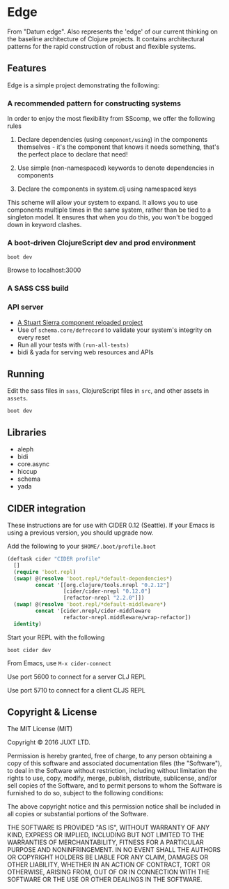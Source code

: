 # Edge

From "Datum edge". Also represents the 'edge' of our current thinking
on the baseline architecture of Clojure projects. It contains
architectural patterns for the rapid construction of robust and
flexible systems.

## Features

Edge is a simple project demonstrating the following:

### A recommended pattern for constructing systems

In order to enjoy the most flexibility from SScomp, we offer the following rules

1. Declare dependencies (using `component/using`) in the components
   themselves - it's the component that knows it needs something,
   that's the perfect place to declare that need!

1. Use simple (non-namespaced) keywords to denote dependencies in components

1. Declare the components in system.clj using namespaced keys

This scheme will allow your system to expand. It allows you to use
components multiple times in the same system, rather than be tied to a
singleton model. It ensures that when you do this, you won't be bogged
down in keyword clashes.

### A boot-driven ClojureScript dev and prod environment

```
boot dev
```

Browse to localhost:3000

### A SASS CSS build

### API server

- [A Stuart Sierra component reloaded project](https://github.com/stuartsierra/component)
- Use of `schema.core/defrecord` to validate your system's integrity on every reset
- Run all your tests with `(run-all-tests)`
- bidi & yada for serving web resources and APIs

## Running

Edit the sass files in `sass`, ClojureScript files in `src`, and other
assets in `assets`.

```
boot dev
```

## Libraries

- aleph
- bidi
- core.async
- hiccup
- schema
- yada

## CIDER integration

These instructions are for use with CIDER 0.12 (Seattle). If your
Emacs is using a previous version, you should upgrade now.

Add the following to your `$HOME/.boot/profile.boot`

```clojure
(deftask cider "CIDER profile"
  []
  (require 'boot.repl)
  (swap! @(resolve 'boot.repl/*default-dependencies*)
         concat '[[org.clojure/tools.nrepl "0.2.12"]
                  [cider/cider-nrepl "0.12.0"]
                  [refactor-nrepl "2.2.0"]])
  (swap! @(resolve 'boot.repl/*default-middleware*)
         concat '[cider.nrepl/cider-middleware
                  refactor-nrepl.middleware/wrap-refactor])
  identity)
```

Start your REPL with the following

```
boot cider dev
```

From Emacs, use `M-x cider-connect`

Use port 5600 to connect for a server CLJ REPL

Use port 5710 to connect for a client CLJS REPL


## Copyright & License

The MIT License (MIT)

Copyright © 2016 JUXT LTD.

Permission is hereby granted, free of charge, to any person obtaining a copy of this software and associated documentation files (the "Software"), to deal in the Software without restriction, including without limitation the rights to use, copy, modify, merge, publish, distribute, sublicense, and/or sell copies of the Software, and to permit persons to whom the Software is furnished to do so, subject to the following conditions:

The above copyright notice and this permission notice shall be included in all copies or substantial portions of the Software.

THE SOFTWARE IS PROVIDED "AS IS", WITHOUT WARRANTY OF ANY KIND, EXPRESS OR IMPLIED, INCLUDING BUT NOT LIMITED TO THE WARRANTIES OF MERCHANTABILITY, FITNESS FOR A PARTICULAR PURPOSE AND NONINFRINGEMENT. IN NO EVENT SHALL THE AUTHORS OR COPYRIGHT HOLDERS BE LIABLE FOR ANY CLAIM, DAMAGES OR OTHER LIABILITY, WHETHER IN AN ACTION OF CONTRACT, TORT OR OTHERWISE, ARISING FROM, OUT OF OR IN CONNECTION WITH THE SOFTWARE OR THE USE OR OTHER DEALINGS IN THE SOFTWARE.

